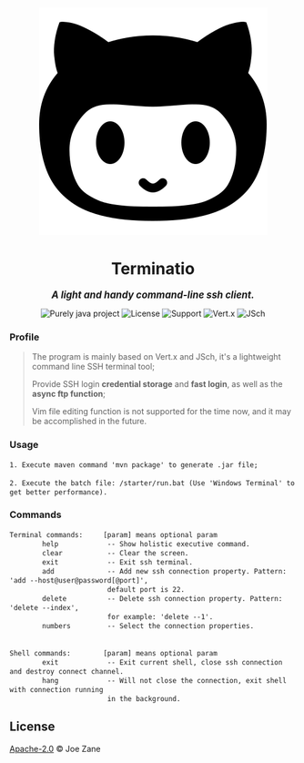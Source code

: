 
<div align="center" >
    <img src="https://raw.githubusercontent.com/Joezeo/terminatio/8a94449d3ee343151a397fe7b7db4fad212fa00b/github.svg">
</div>

<h1 align="center"> Terminatio </h1>

<div align="center">

<big>***A light and handy command-line ssh client.***</big>

</div>


<div align="center" >

![Purely java project](https://img.shields.io/badge/Language-Java-orange) ![License](https://img.shields.io/badge/License-Apache--2.0-red) ![Support](https://img.shields.io/badge/Support-Windows%2FLinux-%2320B2AA) ![Vert.x](https://img.shields.io/badge/Vert.x-3.5.4-%236699CC) ![JSch](https://img.shields.io/badge/JSch-0.1.55-%23CCCCFF)   

</div>

### Profile
> The program is mainly based on Vert.x and JSch, it's a lightweight command line SSH terminal tool;   
>  
> Provide SSH login **credential storage** and **fast login**, as well as the **async ftp function**;  
> 
> Vim file editing function is not supported for the time now, and it may be accomplished in the future.  

### Usage
```
1. Execute maven command 'mvn package' to generate .jar file;

2. Execute the batch file: /starter/run.bat (Use 'Windows Terminal' to get better performance).
```

### Commands
```
Terminal commands:     [param] means optional param
        help            -- Show holistic executive command.
        clear           -- Clear the screen.
        exit            -- Exit ssh terminal.
        add             -- Add new ssh connection property. Pattern: 'add --host@user@password[@port]',
                        default port is 22.
        delete          -- Delete ssh connection property. Pattern: 'delete --index', 
                        for example: 'delete --1'.
        numbers         -- Select the connection properties.


Shell commands:        [param] means optional param
        exit            -- Exit current shell, close ssh connection and destroy connect channel.
        hang            -- Will not close the connection, exit shell with connection running 
                        in the background.
```

## License
[Apache-2.0](LICENSE) © Joe Zane